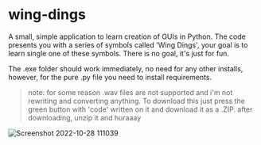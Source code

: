 # wing-dings
A small, simple application to learn creation of GUIs in Python. The code presents you with a series of symbols called 'Wing Dings', your goal is to learn single one of these symbols. There is no goal, it's just for fun.

The .exe folder should work immediately, no need for any other installs, however, for the pure .py file you need to install requirements.

> note: for some reason .wav files are not supported and i'm not rewriting and converting anything. To download this just press the green button with 'code' written on it and download it as a .ZIP. after downloading, unzip it and huraaay

![Screenshot 2022-10-28 111039](https://user-images.githubusercontent.com/100729351/198550543-9049e1e3-38f5-472c-a083-8941bb78da5a.png)

